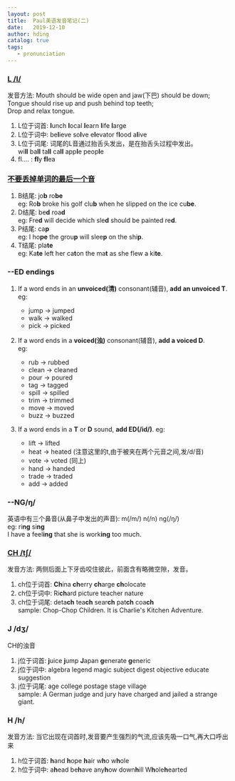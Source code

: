 ```yaml
---
layout: post
title:  Paul美语发音笔记(二)
date:   2019-12-10
author: hding
catalog: true
tags:
   - pronunciation
---
```

### [L /l/](https://www.bilibili.com/video/av37513520?p=5)
发音方法: Mouth should be wide open and jaw(下巴) should be down;   
		Tongue should rise up and push behind top teeth;   
		Drop and relax tongue.  
1. L位于词首:  **l**unch **l**ocal **l**earn **l**ife **l**arge
2. L位于词中:  be**l**ieve so**l**ve e**l**evator f**l**ood a**l**ive
3. L位于词尾:	  词尾的L音通过抬舌头发出，是在抬舌头过程中发出。  
			 wi**ll** ba**ll** ta**ll** ca**ll** app**l**e peop**l**e   
4. fl.... :  **fl**y **fl**ea  
  

### [不要丢掉单词的最后一个音](https://www.bilibili.com/video/av37513520?p=6)  
1. B结尾:  jo**b** ro**be**  
eg: Ro**b** broke his golf clu**b** when he slipped on the ice cu**be**.  
2. D结尾:  be**d** roa**d**  
eg: Fre**d** will decide which sle**d** should be painted re**d**.	  
3. P结尾:  ca**p**  
eg: I ho**pe** the grou**p** will slee**p** on the shi**p**.  
4. T结尾:  pla**te**  
eg: Ka**te** left her ca**t**on the ma**t** as she flew a ki**te**.   
  


### --ED endings
1. If a word ends in an **unvoiced(清)** consonant(辅音), **add an unvoiced T**.  
eg: 
	- jump  ->  jumped 
	- walk  ->  walked
	- pick  ->  picked  

2. If a word ends in a **voiced(浊)** consonant(辅音), **add a voiced D**.  
eg:
	- rub   ->  rubbed
	- clean ->  cleaned
	- pour  ->  poured 
	- tag   ->  tagged
	- spill ->  spilled
	- trim  ->  trimmed
	- move  ->  moved
	- buzz  ->  buzzed  

3. If a word ends in a **T** or **D** sound, **add ED(/id/)**.
eg:
	- lift  ->  lifted
	- heat  ->  heated (注意这里的t,由于被夹在两个元音之间,发/d/音)
	- vote  ->  voted  (同上)
	- hand  ->  handed 
	- trade ->  traded
	- add   ->  added



### --NG/ŋ/
英语中有三个鼻音(从鼻子中发出的声音): m(/m/)  n(/n)  ng(/ŋ/)  
eg: ri**ng**  si**ng**    
  	I have a feel**ing** that she is work**ing** too much.

  

### [CH /tʃ/](https://www.bilibili.com/video/av37513520?p=7)
发音方法: 两侧后面上下牙齿咬住彼此，前面含有略微空隙，发音。  
1. ch位于词首: **Ch**ina **ch**erry **ch**arge **ch**olocate 
2. ch位于词中: Ri**ch**ard picture teacher nature
3. ch位于词尾: deta**ch** tea**ch** sear**ch** pat**ch** coa**ch**  
sample: Chop-Chop Children. It is Charlie's Kitchen Adventure. 

  

### J /dʒ/  
CH的浊音
1. j位于词首: **j**uice **j**ump **J**apan **g**enerate **g**eneric
2. j位于词中: algebra legend magic subject digest objective educate suggestion
3. j位于词尾: age college postage stage village  
sample: A German judge and jury have charged and jailed a strange giant.  



### H /h/
发音方法: 当它出现在词首时,发音要产生强烈的气流,应该先吸一口气,再大口呼出来  
1. h位于词首: **h**and **h**ope **h**air w**h**o w**h**ole
2. h位于词中: a**h**ead be**h**ave any**h**ow down**h**ill W**h**ole**h**earted










  











	













































